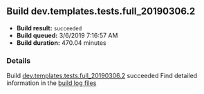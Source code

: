 ## Build dev.templates.tests.full_20190306.2
- **Build result:** `succeeded`
- **Build queued:** 3/6/2019 7:16:57 AM
- **Build duration:** 470.04 minutes
### Details
Build [dev.templates.tests.full_20190306.2](https://winappstudio.visualstudio.com/web/build.aspx?pcguid=a4ef43be-68ce-4195-a619-079b4d9834c2&builduri=vstfs%3a%2f%2f%2fBuild%2fBuild%2f27196) succeeded
Find detailed information in the [build log files](https://uwpctdiags.blob.core.windows.net/buildlogs/dev.templates.tests.full_20190306.2_logs.zip)
